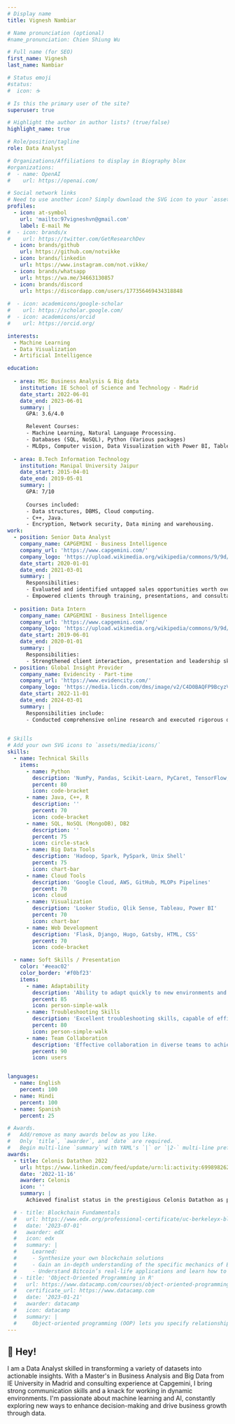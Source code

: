 ```yaml
---
# Display name
title: Vignesh Nambiar

# Name pronunciation (optional)
#name_pronunciation: Chien Shiung Wu

# Full name (for SEO)
first_name: Vignesh 
last_name: Nambiar

# Status emoji
#status:
#  icon: ☕️

# Is this the primary user of the site?
superuser: true

# Highlight the author in author lists? (true/false)
highlight_name: true

# Role/position/tagline
role: Data Analyst

# Organizations/Affiliations to display in Biography blox
#organizations:
#  - name: OpenAI
#    url: https://openai.com/

# Social network links
# Need to use another icon? Simply download the SVG icon to your `assets/media/icons/` folder.
profiles:
  - icon: at-symbol
    url: 'mailto:97vigneshvn@gmail.com'
    label: E-mail Me
#  - icon: brands/x
#    url: https://twitter.com/GetResearchDev
  - icon: brands/github
    url: https://github.com/notvikke
  - icon: brands/linkedin
    url: https://www.instagram.com/not.vikke/
  - icon: brands/whatsapp
    url: https://wa.me/34663130857
  - icon: brands/discord
    url: https://discordapp.com/users/177356469434318848
    
#  - icon: academicons/google-scholar
#    url: https://scholar.google.com/
#  - icon: academicons/orcid
#    url: https://orcid.org/

interests:
  - Machine Learning
  - Data Visualization
  - Artificial Intelligence

education:
  
  - area: MSc Business Analysis & Big data
    institution: IE School of Science and Technology - Madrid
    date_start: 2022-06-01
    date_end: 2023-06-01
    summary: |
      GPA: 3.6/4.0

      Relevent Courses:
      - Machine Learning, Natural Language Processing.
      - Databases (SQL, NoSQL), Python (Various packages)
      - MLOps, Computer vision, Data Visualization with Power BI, Tableau.
       
  - area: B.Tech Information Technology
    institution: Manipal University Jaipur
    date_start: 2015-04-01
    date_end: 2019-05-01
    summary: |
      GPA: 7/10
      
      Courses included:
      - Data structures, DBMS, Cloud computing.
      - C++, Java.
      - Encryption, Network security, Data mining and warehousing. 
work:
  - position: Senior Data Analyst
    company_name: CAPGEMINI - Business Intelligence 
    company_url: 'https://www.capgemini.com/'
    company_logo: 'https://upload.wikimedia.org/wikipedia/commons/9/9d/Capgemini_201x_logo.svg'
    date_start: 2020-01-01
    date_end: 2021-03-01
    summary: |
      Responsibilities:
      - Evaluated and identified untapped sales opportunities worth over 2 million US dollars for Johnson & Johnson utilizing Python, R, and Qlik Sense to analyze sales data in a time frame of 8 months fulfilling the requirements of the client. (Unicorn - Sibabrata Das and Samit Pahari)
      - Empowered clients through training, presentations, and consultations on due diligence and thorough risk assessment to devise better marketing strategies. (Qlik Sense, MySQL, Python)
      
  - position: Data Intern
    company_name: CAPGEMINI - Business Intelligence 
    company_url: 'https://www.capgemini.com/'
    company_logo: 'https://upload.wikimedia.org/wikipedia/commons/9/9d/Capgemini_201x_logo.svg'
    date_start: 2019-06-01
    date_end: 2020-01-01
    summary: |
      Responsibilities:
      - Strengthened client interaction, presentation and leadership skills, complemented by comprehensive training in Java, Python, SQL, Hadoop, Spark, Unix, and Talend
  - position: Global Insight Provider
    company_name: Evidencity · Part-time
    company_url: 'https://www.evidencity.com/'
    company_logo: 'https://media.licdn.com/dms/image/v2/C4D0BAQFP9BcyzVY6Dw/company-logo_200_200/company-logo_200_200/0/1630521279501/evidencity_inc_logo?e=1737590400&v=beta&t=Fz-5qGu4B6IuspBPOYVJ-5ZDL6NjqCe9Yy_rbRT3vj8'
    date_start: 2022-11-01
    date_end: 2024-03-01
    summary: |
      Responsibilities include:
      - Conducted comprehensive online research and executed rigorous data validation to ensure accurate analysis and deliver reliable insights.
      

# Skills
# Add your own SVG icons to `assets/media/icons/`
skills:
  - name: Technical Skills
    items:
      - name: Python
        description: 'NumPy, Pandas, Scikit-Learn, PyCaret, TensorFlow, Streamlit'
        percent: 80
        icon: code-bracket
      - name: Java, C++, R
        description: ''
        percent: 70
        icon: code-bracket
      - name: SQL, NoSQL (MongoDB), DB2
        description: ''
        percent: 75
        icon: circle-stack
      - name: Big Data Tools
        description: 'Hadoop, Spark, PySpark, Unix Shell'
        percent: 75
        icon: chart-bar
      - name: Cloud Tools
        description: 'Google Cloud, AWS, GitHub, MLOPs Pipelines'
        percent: 70
        icon: cloud
      - name: Visualization
        description: 'Looker Studio, Qlik Sense, Tableau, Power BI'
        percent: 70
        icon: chart-bar
      - name: Web Development
        description: 'Flask, Django, Hugo, Gatsby, HTML, CSS'
        percent: 70
        icon: code-bracket

  - name: Soft Skills / Presentation
    color: '#eeac02'
    color_border: '#f0bf23'
    items:
      - name: Adaptability
        description: 'Ability to adapt quickly to new environments and software, facilitating seamless integration and rapid productivity.'
        percent: 85
        icon: person-simple-walk
      - name: Troubleshooting Skills
        description: 'Excellent troubleshooting skills, capable of efficiently identifying and resolving complex technical issues.'
        percent: 80
        icon: person-simple-walk
      - name: Team Collaboration
        description: 'Effective collaboration in diverse teams to achieve project goals.'
        percent: 90
        icon: users


languages:
  - name: English
    percent: 100
  - name: Hindi
    percent: 100
  - name: Spanish
    percent: 25

# Awards.
#   Add/remove as many awards below as you like.
#   Only `title`, `awarder`, and `date` are required.
#   Begin multi-line `summary` with YAML's `|` or `|2-` multi-line prefix and indent 2 spaces below.
awards:
  - title: Celonis Datathon 2022
    url: https://www.linkedin.com/feed/update/urn:li:activity:6998982628758425600/
    date: '2022-11-16'
    awarder: Celonis
    icon: ''
    summary: |
      Achieved finalist status in the prestigious Celonis Datathon as part of a team with Lucas Trenzado and Paulino Herrera, demonstrating advanced skills in data analysis and effective teamwork.

  # - title: Blockchain Fundamentals
  #   url: https://www.edx.org/professional-certificate/uc-berkeleyx-blockchain-fundamentals
  #   date: '2023-07-01'
  #   awarder: edX
  #   icon: edx
  #   summary: |
  #     Learned:
  #     - Synthesize your own blockchain solutions
  #     - Gain an in-depth understanding of the specific mechanics of Bitcoin
  #     - Understand Bitcoin’s real-life applications and learn how to attack and destroy Bitcoin, Ethereum, smart contracts and Dapps, and alternatives to Bitcoin’s Proof-of-Work consensus algorithm
  # - title: 'Object-Oriented Programming in R'
  #   url: https://www.datacamp.com/courses/object-oriented-programming-with-s3-and-r6-in-r
  #   certificate_url: https://www.datacamp.com
  #   date: '2023-01-21'
  #   awarder: datacamp
  #   icon: datacamp
  #   summary: |
  #     Object-oriented programming (OOP) lets you specify relationships between functions and the objects that they can act on, helping you manage complexity in your code. This is an intermediate level course, providing an introduction to OOP, using the S3 and R6 systems. S3 is a great day-to-day R programming tool that simplifies some of the functions that you write. R6 is especially useful for industry-specific analyses, working with web APIs, and building GUIs.
---
```


## 👋 Hey!

I am a Data Analyst skilled in transforming a variety of datasets into actionable insights. With a Master's in Business Analysis and Big Data from IE University in Madrid and consulting experience at Capgemini, I bring strong communication skills and a knack for working in dynamic environments. I'm passionate about machine learning and AI, constantly exploring new ways to enhance decision-making and drive business growth through data.
